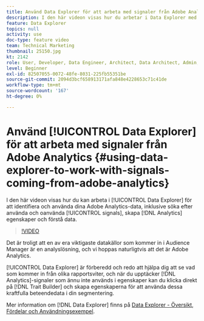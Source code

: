 ```yaml
---
title: Använd Data Explorer för att arbeta med signaler från Adobe Analytics
description: I den här videon visas hur du arbetar i Data Explorer med att upptäcka och använda dina Adobe Analytics-data, inklusive söka efter använda och oanvända signaler, skapa analysegenskaper och förstå data.
feature: Data Explorer
topics: null
activity: use
doc-type: feature video
team: Technical Marketing
thumbnail: 25150.jpg
kt: 2142
role: User, Developer, Data Engineer, Architect, Data Architect, Admin, Leader
level: Beginner
exl-id: 82507055-0072-48fe-8031-225fb55351be
source-git-commit: 2094d3bcf658913171afa848e4228653c71c41de
workflow-type: tm+mt
source-wordcount: '167'
ht-degree: 0%

---
```


# Använd [!UICONTROL Data Explorer] för att arbeta med signaler från Adobe Analytics {#using-data-explorer-to-work-with-signals-coming-from-adobe-analytics}

I den här videon visas hur du kan arbeta i [!UICONTROL Data Explorer] för att identifiera och använda dina Adobe Analytics-data, inklusive söka efter använda och oanvända [!UICONTROL signals], skapa [!DNL Analytics] egenskaper och förstå data.

>[!VIDEO](https://video.tv.adobe.com/v/25150/?quality=12)

Det är troligt att en av era viktigaste datakällor som kommer in i Audience Manager är en analyslösning, och vi hoppas naturligtvis att det är Adobe Analytics.

[!UICONTROL Data Explorer] är förberedd och redo att hjälpa dig att se vad som kommer in från olika rapportsviter, och när du upptäcker [!DNL Analytics]-signaler som ännu inte används i egenskaper kan du klicka direkt på [!DNL Trait Builder] och skapa egenskaperna för att använda dessa kraftfulla beteendedata i din segmentering.

Mer information om [!DNL Data Explorer] finns på [Data Explorer - Översikt, Fördelar och Användningsexempel](https://experienceleague.adobe.com/docs/audience-manager/user-guide/features/data-explorer/data-explorer-overview.html?lang=en).
